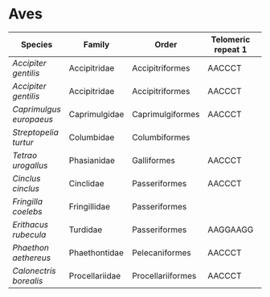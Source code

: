 # Aves

| Species | Family | Order | Telomeric repeat 1 | Telomeric repeat 2 | Data type |
| -- | --- | --- | --- | --- | --- |
| *Accipiter gentilis* | Accipitridae | Accipitriformes | AACCCT | AACCCTAACCCT | assembly |
| *Accipiter gentilis* | Accipitridae | Accipitriformes | AACCCT | AACCCTAACCCT | pacbio |
| *Caprimulgus europaeus* | Caprimulgidae | Caprimulgiformes | AACCCT | AACCCTAACCCT | assembly |
| *Streptopelia turtur* | Columbidae | Columbiformes |  |  | assembly |
| *Tetrao urogallus* | Phasianidae | Galliformes | AACCCT | AACCCTAACCCT | pacbio |
| *Cinclus cinclus* | Cinclidae | Passeriformes | AACCCT | AAGGG | pacbio |
| *Fringilla coelebs* | Fringillidae | Passeriformes |  |  | pacbio |
| *Erithacus rubecula* | Turdidae | Passeriformes | AAGGAAGG | AGAGG | assembly |
| *Phaethon aethereus* | Phaethontidae | Pelecaniformes | AACCCT | AACCCTAACCCT | pacbio |
| *Calonectris borealis* | Procellariidae | Procellariiformes | AACCCT | CCCCC | pacbio |
